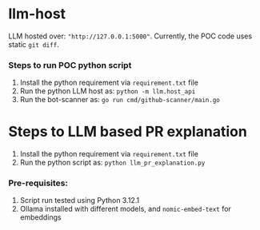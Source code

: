 # llm-host
LLM hosted over: `"http://127.0.0.1:5000"`. Currently, the POC code uses static `git diff`.

### Steps to run POC python script
1. Install the python requirement via `requirement.txt` file
2. Run the python LLM host as: `python -m llm.host_api`
3. Run the bot-scanner as: `go run cmd/github-scanner/main.go`

# Steps to LLM based PR explanation
1. Install the python requirement via `requirement.txt` file
2. Run the python script as: `python llm_pr_explanation.py`

### Pre-requisites:
1. Script run tested using Python 3.12.1
2. Ollama installed with different models, and `nomic-embed-text` for embeddings